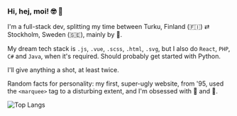 ### Hi, hej, moi! 🤓 👋

I'm a full-stack dev, splitting my time between Turku, Finland (🇫🇮) ⇄ Stockholm, Sweden (🇸🇪), mainly by 🚢.

My dream tech stack is `.js`, `.vue`, `.scss`, `.html`, `.svg`, but I also do `React`, `PHP`, `C#` and `Java`, when it's required. Should probably get started with Python.

I'll give anything a shot, at least twice.

Random facts for personality: my first, super-ugly website, from '95, used the `<marquee>` tag to a disturbing extent, and I'm obsessed with 🍅 and 🍝.

![Top Langs](https://github-readme-stats.vercel.app/api/top-langs/?username=postmodernistx&langs_count=10&layout=compact&theme=radical)
